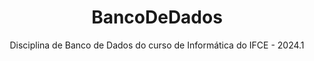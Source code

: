 <div align="center">
  <h1>BancoDeDados</h1>
 
  <p1>Disciplina de Banco de Dados do curso de Informática do IFCE - 2024.1</p1>
</div>
